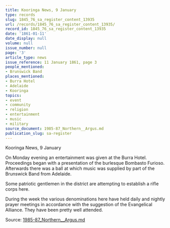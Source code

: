 ```yaml
---
title: Kooringa News, 9 January
type: records
slug: 1845_76_sa_register_content_13935
url: /records/1845_76_sa_register_content_13935/
record_id: 1845_76_sa_register_content_13935
date: '1861-01-11'
date_display: null
volume: null
issue_number: null
page: '3'
article_type: news
issue_reference: 11 January 1861, page 3
people_mentioned:
- Brunswick Band
places_mentioned:
- Burra Hotel
- Adelaide
- Kooringa
topics:
- event
- community
- religion
- entertainment
- music
- military
source_document: 1985-87_Northern__Argus.md
publication_slug: sa-register
---
```


Kooringa News, 9 January

On Monday evening an entertainment was given at the Burra Hotel.  Proceedings began with a presentation of the burlesque Bombasto Furioso.  Afterwards there was a ball at which music was supplied by part of the Brunswick Band from Adelaide.

Some patriotic gentlemen in the district are attempting to establish a rifle corps here.

During the week the various denominations here have held daily and nightly prayer meetings in accordance with the suggestion of the Evangelical Alliance.  They have been pretty well attended.

Source: [1985-87_Northern__Argus.md](/downloads/markdown/1985-87_Northern__Argus.md)
